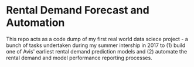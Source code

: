 # Rental Demand Forecast and Automation

This repo acts as a code dump of my first real world data sciece project - a bunch of tasks undertaken during my summer intership in 2017 to (1) build one of Avis' earliest rental demand prediction models and (2) automate the rental demand and model performance reporting processes. 

